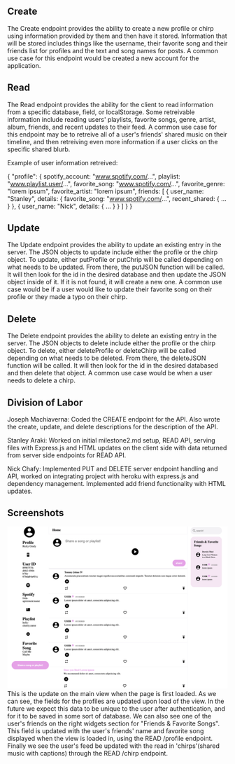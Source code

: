## Create
The Create endpoint provides the ability to create a new profile or chirp using information provided by them and then have it stored. 
Information that will be stored includes things like the username, their favorite song and their friends list for profiles and the text and song names for posts. 
A common use case for this endpoint would be created a new account for the application.
## Read
The Read endpoint provides the ability for the client to read information from a specific database, field, or localStorage. 
Some retreivable information include reading users' playlists, favorite songs, genre, artist, album, friends, and recent updates to their feed.
A common use case for this endpoint may be to retreive all of a user's friends' shared music on their timeline, and then retreiving even more information if a user clicks on the specific shared blurb. 

Example of user information retreived:

{
    "profile": {
        spotify_account: "www.spotify.com/...",
        playlist: "www.playlist.user/...",
        favorite_song: "www.spotify.com/...",
        favorite_genre: "lorem ipsum",
        favorite_artist: "lorem ipsum",
        friends: [
            {
                user_name: "Stanley",
                details: {
                favorite_song: "www.spotify.com/...",
                recent_shared: {
                    ...
                }
            },
            {
                user_name: "Nick",
                details: {
                    ...
                }
            }
        ]
    }
}

## Update
The Update endpoint provides the ability to update an existing entry in the server. The JSON objects to update include either the profile or the chirp object. 
To update, either putProfile or putChrip will be called depending on what needs to be updated. From there, the putJSON function will be called.
It will then look for the id in the desired database and then update the JSON object inside of it. If it is not found, it will create a new one. 
A common use case would be if a user would like to update their favorite song on their profile or they made a typo on their chirp. 

## Delete
The Delete endpoint provides the ability to delete an existing entry in the server. The JSON objects to delete include either the profile or the chirp object.
To delete, either deleteProfile or deleteChirp will be called depending on what needs to be deleted. From there, the deleteJSON function will be called.
It will then look for the id in the desired databased and then delete that object. A common use case would be when a user needs to delete a chirp. 

## Division of Labor 
Joseph Machiaverna: Coded the CREATE endpoint for the API. Also wrote the create, update, and delete descriptions for the description of the 
API.

Stanley Araki: Worked on initial milestone2.md setup, READ API, serving files with Express.js and HTML updates on the client side with data returned from server side endpoints for READ API.

Nick Chafy: Implemented PUT and DELETE server endpoint handling and API, worked on integrating project with heroku with express.js and dependency management. Implemented add friend functionality with HTML updates. 
## Screenshots

![example image](img/read_view.png)
This is the update on the main view when the page is first loaded. As we can see, the fields for the profiles are updated upon load of the view. In the future we expect this data to be unique to the user after authentication, and for it to be saved in some sort of database. We can also see one of the user's friends on the right widgets section for "Friends & Favorite Songs". This field is updated with the user's friends' name and favorite song displayed when the view is loaded in, using the READ /profile endpoint. Finally we see the user's feed be updated with the read in 'chirps'(shared music with captions) through the READ /chirp endpoint. 
